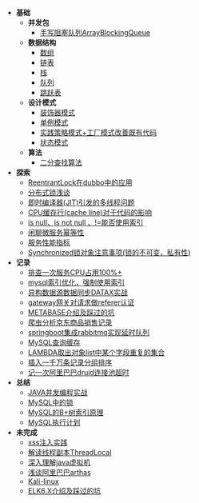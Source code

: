 - **基础**
    - **并发包**
        - [手写阻塞队列ArrayBlockingQueue](JAVA/ArrayBlockingQueue.md)
    - **数据结构**
        - [数组](JAVA/Array.md)
        - [链表](JAVA/LinkedList.md)
        - [栈](JAVA/Stack.md)
        - [队列](JAVA/Queue.md)
        - [跳跃表](JAVA/SkipList.md)
    - **设计模式**
        - [装饰器模式](PATTERN/Decorator.md)  
        - [单例模式](JAVA/singleton.md)
        - [实践策略模式+工厂模式改善既有代码](PATTERN/Strategy.md)
        - [状态模式](PATTERN/State.md)
    - **算法**
        - [二分查找算法](JAVA/BinarySearch.md)    
- **探索**
    - [ReentrantLock在dubbo中的应用](RECORD/Lock1.md)
    - [分布式锁浅谈](JAVA/DISTRIBUTEDLOCK.md)
    - [即时编译器(JIT)引发的多线程问题](RECORD/JITCompilerRecord.md)
    - [CPU缓存行(cache line)对于代码的影响](RECORD/CpuCacheLine.md)
    - [is null、is not null 、!=能否使用索引](READING/MySQLExecutionPlanExample.md)
    - [闲聊微服务幂等性](RECORD/SOAIdempotent.md)
    - [服务性能指标](RECORD/PropertyIndex.md)
    - [Synchronized锁对象注意事项(锁的不可变，私有性)](RECORD/Sync1.md)
- **记录**
    - [排查一次服务CPU占用100%+](RECORD/cpu1.md)
    - [mysql索引优化，强制使用索引](RECORD/ForceIndex.md)    
    - [异构数据源数据同步DATAX实战](RECORD/DATAXRECORD.md)
    - [gateway网关对请求做referer认证](RECORD/gatewayRefererAuth.md)
    - [METABASE介绍及踩过的坑](RECORD/METABASERECORD.md)
    - [爬虫分析京东商品销售记录](JAVA/searchjd.md)
    - [springboot集成rabbitmq实现延时队列](RECORD/rabbitmq1.md)
    - [MySQL查询缓存](RECORD/MYSQLCACHERECORD.md)
    - [LAMBDA取出对象list中某个字段重复的集合](RECORD/FETCHDUPLICATESET-LAMBDA.md)
    - [插入一千万条记录分组排序](RECORD/DATAFORKJOIN.md)
    - [记一次阿里巴巴druid连接池超时](RECORD/DRUIDTIMEOUTRECORD.md)
- **总结**
    - [JAVA并发编程实战](READING/CONCURRENTPROGAMMING.md)
    - [MySQL中的锁](READING/MySQLLock)
    - [MySQL的B+树索引原理](READING/MySQLB+TreeIndex.md)
    - [MySQL执行计划](READING/MySQLExecutionPlan.md)
- **未完成** 
    - [xss注入实践](READING/xss.md)
    - [解读线程副本ThreadLocal](JAVA/ThreadLocal.md)
    - [深入理解java虚拟机](READING/JAVAVIRTUALMACHINE.md)
    - [浅谈阿里巴巴arthas](RECORD/arthas.md)
    - [Kali-linux](READING/kali.md)
    - [ELK6.X介绍及踩过的坑](RECORD/ELKRECORD.md)
